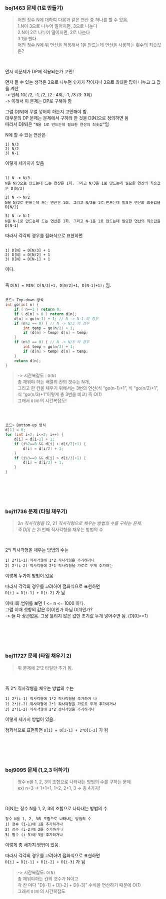 ###  boj1463 문제 (1로 만들기)

> 어떤 정수 N에 대하여 다음과 같은 연산 중 하나를 할 수 있음.<br/>
1.N이 3으로 나누어 떨어지면, 3으로 나눈다<br/>
2.N이 2로 나누어 떨어지면, 2로 나눈다<br/>
3.1을 뺀다.<br/>
어떤 정수 N에 위 연산을 적용해서 1을 만드는데 연산을 사용하는 횟수의 최솟값은?<br/>
<br/>

먼저 이문제가 DP에 적용되는가 고민!

먼저 들 수 있는 생각은 3으로 나누면 숫자가 작아지니 3으로 최대한 많이 나누고 그 값을 계산<br/>
-> 반례 10( /2, -1, /2, /2 : 4회, -1, /3 /3: 3회)<br/>
-> 이래서 이 문제는 DP로 구해야 함<br/>

그럼 D[N]에 무얼 넣어야 하는지 고민해야 함.<br/>
대부분의 DP 문제는 문제에서 구하라 한 것을 D[N]으로 정의하면 됨<br/>
따라서 D[N]은 `“N을 1로 만드는데 필요한 연산의 최솟값”`임<br/>

N에 할 수 있는 연산은 
```
1) N/3
2) N/2
3) N-1 
```
이렇게 세가지가 있음
<br/>
<br/>

```
1) N -> N/3
N을 N/3으로 만드는데 드는 연산은 1회. 그리고 N/3을 1로 만드는데 필요한 연산의 최솟값은 D[N/3]

2) N -> N/2
N을 N/2로 만드는데 드는 연산은 1회. 그리고 N/2를 1로 만드는데 필요한 연산의 최솟값을 D[N/2]

3) N -> N-1
N을 N-1로 만드는데 드는 연산은 1회. 그리고 N-1을 1로 만드는데 필요한 연산의 최솟값을 D[N-1]
```

따라서 각각의 경우를 점화식으로 표현하면
<br/>
<br/>
```
1) D[N] = D[N/3] + 1
2) D[N] = D[N/2] + 1
3) D[N] = D[N-1] + 1
```
이다.
<br/>
<br/>

즉 `D[N] = MIN( D[N/3]+1, D[N/2]+1, D[N-1]+1);` 임.
<br/>
<br/>

```c
코드> Top-down 방식
int go(int n) {
    if ( n==1 ) return 0;
    if ( d[n] > 0 ) return d[n];
    d[n] = go(n-1) + 1; // N -> N-1 의 경우
    if (n%2 == 0) { // N -> N/2 의 경우
        int temp = go(n/2) + 1;
        if (d[n] > temp) d[n] = temp;
    }
    if (n%3 == 0) { // N -> N/3 의 경우
        int temp = go(n/3) + 1;
        if (d[n] > temp) d[n] = temp;
    }
    return d[n];
}
```
> -> 시간복잡도 : `O(N)`<br/>
총 채워야 하는 배열의 칸의 갯수는 N개,<br/>
그리고 한 칸을 채우기 위해서는 3번의 연산(식 “go(n-1)+1”, 식 “go(n/2)+1”, 식 “go(n/3)+1”이렇게 총 3번을 비교) 즉 O(1)<br/>
그래서 `O(N)`의 시간복잡도!<br/>

<br/>
<br/>

```c 
코드> Bottom-up 방식
d[1] = 0;
for (int i=2; i<=2; i++) {
    d[i] = d[i-1] + 1;
    if (i%2==0 && d[i] > d[i/2]+1) {
        d[i] = d[i/2] + 1;
    }
    if (i%3==0 && d[i] > d[i/3]+1) {
        d[i] = d[i/3] + 1;
    }
}
```
<br/>
<br/>
<br/>
<br/>

###  boj11736 문제 (타일 채우기)
> 2*n 직사각형을 1*2, 2*1 직사각형으로 채우는 방법의 수를 구하는 문제.<br/>
즉 D[i] 는 2*i 번째 직사각형을 채우는 방법의 수<br/>
<br/>

2*i 직사각형을 채우는 방법의 수는
```
1) 2*(i-1) 직사각형에 1*2 직사각형을 추가하거나
2) 2*(i-2) 직사각형에 2*1 직사각형을 가로로 두개 추가하는
```
이렇게 두가지 방법이 있음
<br/>

따라서 각각의 경우를 고려하여 점화식으로 표현하면<br/>
`D[i] = D[i-1] + D[i-2]` 가 됨
<br/>

이때 i의 범위를 보면 1 <= n <= 1000 이다.<br/>
그럼 이때 첫항의 값은 D[0]인가 아님 D[1]인가?<br/>
-> 둘 다 상관없음. 그냥 틀리지 않은 값만 초기값 두개 넣어주면 됨. (D[0]==1)<br/>

<br/>
<br/>
<br/>
<br/>

###  boj11727 문제 (타일 채우기 2)
> 위 문제에 2*2 타일만 추가 됨.
<br/>

즉 2*i 직사각형을 채우는 방법의 수는
```
1) 2*(i-1) 직사각형에 1*2 직사각형을 추가하거 나
2) 2*(i-2) 직사각형에 2*1 직사각형을 가로로 두개 추가하거나
3) 2*(i-2) 직사각형에 2*2 정사각형을 추가하거나
```
이렇게 세가지 방법이 있음.
<br/>

점화식으로 표현하면 `D[i] = D[i-1] + 2*D[i-2]` 가 됨

<br/>
<br/>
<br/>
<br/>

###  boj9095 문제 (1,2,3 더하기)
>정수 n을 1, 2, 3의 조합으로 나타내는 방법의 수를 구하는 문제<br/>
ex) n=3 -> 1+1+1, 1+2, 2+1, 3 -> 총 4가지!

<br/>

D[N]는 정수 N를 1, 2, 3의 조합으로 나타내는 방법의 수
```
정수 N을 1, 2, 3의 조합으로 나타내는 방법의 수
1) 정수 (i-1)에 1을 추가하거나
2) 정수 (i-2)에 2를 추가하거나
3) 정수 (i-3)에 3을 추가하거나
```

이렇게 총 세가지 방법이 있음.

따라서 각각의 경우를 고려하여 점화식으로 표현하면<br/>
`D[i] = D[i-1] + D[i-2] + D[i-3]` 가 됨
<br/>

> -> 시간복잡도: `O(N)`<br/>
총 채워야하는 칸의 갯수가 N이고<br/>
각 칸 마다 "D[i-1] + D[i-2] + D[i-3]” 수식을 연산하기 때문에 O(1)<br/>
그래서 `O(N)`의 시간복잡도<br/>

<br/>
<br/>
<br/>
<br/>

